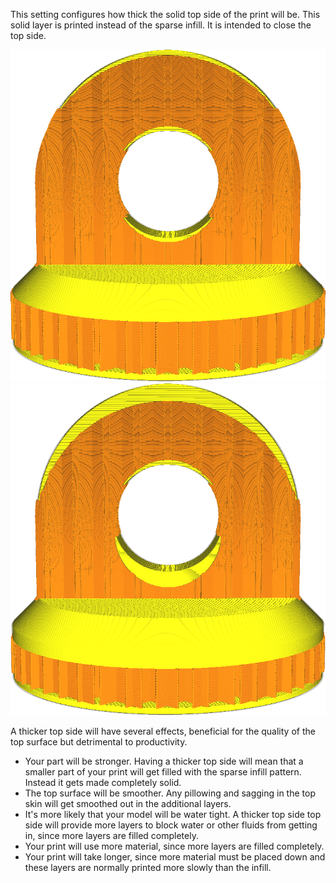 This setting configures how thick the solid top side of the print will be. This solid layer is printed instead of the sparse infill. It is intended to close the top side.

![Ordinary top thickness](images/top_bottom_thickness_0.8.png)
![Greatly increased thickness](images/top_thickness.png)

A thicker top side will have several effects, beneficial for the quality of the top surface but detrimental to productivity.
* Your part will be stronger. Having a thicker top side will mean that a smaller part of your print will get filled with the sparse infill pattern. Instead it gets made completely solid.
* The top surface will be smoother. Any pillowing and sagging in the top skin will get smoothed out in the additional layers.
* It's more likely that your model will be water tight. A thicker top side top side will provide more layers to block water or other fluids from getting in, since more layers are filled completely.
* Your print will use more material, since more layers are filled completely.
* Your print will take longer, since more material must be placed down and these layers are normally printed more slowly than the infill.